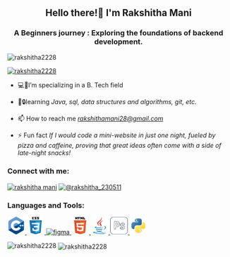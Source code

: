 <h2 align="center"> Hello there!🌟 I'm Rakshitha Mani </h2>
<h3 align="center">A Beginners journey : Exploring the foundations of backend development.</h3>

<p align="left"> <img src="https://komarev.com/ghpvc/?username=rakshitha2228&label=Profile%20views&color=0e75b6&style=flat" alt="rakshitha2228" /> </p>

<p align="left"> <a href="https://github.com/ryo-ma/github-profile-trophy"><img src="https://github-profile-trophy.vercel.app/?username=rakshitha2228" alt="rakshitha2228" /></a> </p>

-  💻🤖I’m specializing in a B. Tech field
- 📂🔒learning *Java, sql, data structures and algorithms, git, etc.*

- 📫 How to reach me *rakshithamani28@gmail.com*

- ⚡ Fun fact *If I would code a mini-website in just one night, fueled by pizza and caffeine, proving that great ideas often come with a side of late-night snacks!*

<h3 align="left">Connect with me:</h3>
<p align="left">
<a href="https://linkedin.com/in/rakshitha mani" target="blank"><img align="center" src="https://raw.githubusercontent.com/rahuldkjain/github-profile-readme-generator/master/src/images/icons/Social/linked-in-alt.svg" alt="rakshitha mani" height="30" width="40" /></a>
<a href="https://www.hackerrank.com/@rakshitha_230511" target="blank"><img align="center" src="https://raw.githubusercontent.com/rahuldkjain/github-profile-readme-generator/master/src/images/icons/Social/hackerrank.svg" alt="@rakshitha_230511" height="30" width="40" /></a>
</p>

<h3 align="left">Languages and Tools:</h3>
<p align="left"> <a href="https://www.w3schools.com/cpp/" target="_blank" rel="noreferrer"> <img src="https://raw.githubusercontent.com/devicons/devicon/master/icons/cplusplus/cplusplus-original.svg" alt="cplusplus" width="40" height="40"/> </a> <a href="https://www.w3schools.com/css/" target="_blank" rel="noreferrer"> <img src="https://raw.githubusercontent.com/devicons/devicon/master/icons/css3/css3-original-wordmark.svg" alt="css3" width="40" height="40"/> </a> <a href="https://www.figma.com/" target="_blank" rel="noreferrer"> <img src="https://www.vectorlogo.zone/logos/figma/figma-icon.svg" alt="figma" width="40" height="40"/> </a> <a href="https://www.w3.org/html/" target="_blank" rel="noreferrer"> <img src="https://raw.githubusercontent.com/devicons/devicon/master/icons/html5/html5-original-wordmark.svg" alt="html5" width="40" height="40"/> </a> <a href="https://www.java.com" target="_blank" rel="noreferrer"> <img src="https://raw.githubusercontent.com/devicons/devicon/master/icons/java/java-original.svg" alt="java" width="40" height="40"/> </a> <a href="https://www.photoshop.com/en" target="_blank" rel="noreferrer"> <img src="https://raw.githubusercontent.com/devicons/devicon/master/icons/photoshop/photoshop-line.svg" alt="photoshop" width="40" height="40"/> </a> <a href="https://www.python.org" target="_blank" rel="noreferrer"> <img src="https://raw.githubusercontent.com/devicons/devicon/master/icons/python/python-original.svg" alt="python" width="40" height="40"/> </a> </p>

<p><img align="left" src="https://github-readme-stats.vercel.app/api/top-langs?username=rakshitha2228&show_icons=true&locale=en&layout=compact" alt="rakshitha2228" /></p>

<p>&nbsp;<img align="center" src="https://github-readme-stats.vercel.app/api?username=rakshitha2228&show_icons=true&locale=en" alt="rakshitha2228" /></p>
